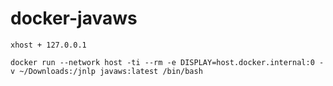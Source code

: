 # docker-javaws

`xhost + 127.0.0.1`

`docker run --network host -ti --rm -e DISPLAY=host.docker.internal:0 -v ~/Downloads:/jnlp javaws:latest /bin/bash`
